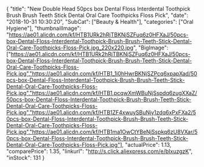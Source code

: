 {
	"title": "New Double Head 50pcs box Dental Floss Interdental Toothpick Brush Brush Teeth Stick Dental Oral Care Toothpicks Floss Pick",
	"date": "2018-10-31 10:30:20",
	"SubCat": ["Beauty & Health"],
	"categories": ["Oral Hygiene"],
	"thumbnailImage": "https://ae01.alicdn.com/kf/HTB1URk2hRjTBKNjSZFuq6z0HFXaJ/50pcs-box-Dental-Floss-Interdental-Toothpick-Brush-Brush-Teeth-Stick-Dental-Oral-Care-Toothpicks-Floss-Pick.jpg_220x220.jpg",
	"BigImage": ["https://ae01.alicdn.com/kf/HTB1URk2hRjTBKNjSZFuq6z0HFXaJ/50pcs-box-Dental-Floss-Interdental-Toothpick-Brush-Brush-Teeth-Stick-Dental-Oral-Care-Toothpicks-Floss-Pick.jpg","https://ae01.alicdn.com/kf/HTB1_1i0hHwrBKNjSZPcq6xpapXad/50pcs-box-Dental-Floss-Interdental-Toothpick-Brush-Brush-Teeth-Stick-Dental-Oral-Care-Toothpicks-Floss-Pick.jpg","https://ae01.alicdn.com/kf/HTB1.pcqwXmWBuNjSspdq6zugXXaZ/50pcs-box-Dental-Floss-Interdental-Toothpick-Brush-Brush-Teeth-Stick-Dental-Oral-Care-Toothpicks-Floss-Pick.jpg","https://ae01.alicdn.com/kf/HTB1ZF4xwuySBuNjy1zdq6xPxFXa2/50pcs-box-Dental-Floss-Interdental-Toothpick-Brush-Brush-Teeth-Stick-Dental-Oral-Care-Toothpicks-Floss-Pick.jpg","https://ae01.alicdn.com/kf/HTB1ma1OwCtYBeNjSspkq6zU8VXar/50pcs-box-Dental-Floss-Interdental-Toothpick-Brush-Brush-Teeth-Stick-Dental-Oral-Care-Toothpicks-Floss-Pick.jpg"],
	"actualPrice": 1.13,
	"comparePrice": 1.35,
	"linkurl": "http://s.click.aliexpress.com/e/bIxuzgzK",
	"inStock": 131
}
